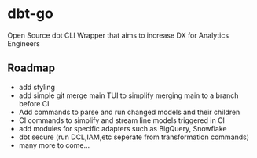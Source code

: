 # dbt-go
Open Source dbt CLI Wrapper that aims to increase DX for Analytics Engineers

## Roadmap

- add styling
- add simple git merge main TUI to simplify merging main to a branch before CI
- Add commands to parse and run changed models and their children
- CI commands to simplify and stream line models triggered in CI
- add modules for specific adapters such as BigQuery, Snowflake
- dbt secure (run DCL,IAM,etc seperate from transformation commands)
- many more to come...